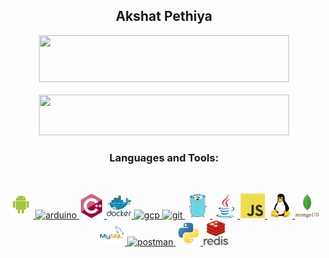 <h2 align="center">Akshat Pethiya</h2>
<p align="center">
  <img src="https://readme-typing-svg.herokuapp.com?size=21&center=true&multiline=true&lines=%F0%9D%94%9E%F0%9D%94%B1%F0%9D%94%B1%F0%9D%94%A6%F0%9D%94%B1%F0%9D%94%B2%F0%9D%94%A1%F0%9D%94%A2+%F0%9D%94%9F%F0%9D%94%AC%F0%9D%94%A6;%F0%9D%94%A5%F0%9D%94%AC%F0%9D%94%AC%F0%9D%94%A8%F0%9D%94%9E%F0%9D%94%A5+%F0%9D%94%A9%F0%9D%94%AC%F0%9D%94%B3%F0%9D%94%A2%F0%9D%94%AF" height="75" width="400">
  <br>
  <br>
   <img src="http://readme-typing-svg.herokuapp.com?lines=%F0%9F%85%B8%F0%9F%85%B5+%F0%9F%86%88%F0%9F%85%BE%F0%9F%86%84+%F0%9F%85%B0%F0%9F%86%81%F0%9F%85%B4+%F0%9F%85%B1%F0%9F%85%B0%F0%9F%85%B3+%F0%9F%86%83%F0%9F%85%B7%F0%9F%85%B4%F0%9F%85%BD+%F0%9F%85%B8+%F0%9F%85%B0%F0%9F%85%BC+%F0%9F%86%88%F0%9F%85%BE%F0%9F%86%84%F0%9F%86%81+%F0%9F%85%B3%F0%9F%85%B0%F0%9F%85%B3" height="65" width="400">
</p>







<h3 align="center">Languages and Tools:</h3>
<br>
<p align="center"> <a href="https://developer.android.com" target="_blank"> <img src="https://raw.githubusercontent.com/devicons/devicon/master/icons/android/android-original-wordmark.svg" alt="android" width="40" height="40"/> </a> <a href="https://www.arduino.cc/" target="_blank"> <img src="https://cdn.worldvectorlogo.com/logos/arduino-1.svg" alt="arduino" width="40" height="40"/> </a> <a href="https://www.w3schools.com/cpp/" target="_blank"> <img src="https://raw.githubusercontent.com/devicons/devicon/master/icons/cplusplus/cplusplus-original.svg" alt="cplusplus" width="40" height="40"/> </a> <a href="https://www.docker.com/" target="_blank"> <img src="https://raw.githubusercontent.com/devicons/devicon/master/icons/docker/docker-original-wordmark.svg" alt="docker" width="40" height="40"/> </a> <a href="https://cloud.google.com" target="_blank"> <img src="https://www.vectorlogo.zone/logos/google_cloud/google_cloud-icon.svg" alt="gcp" width="40" height="40"/> </a> <a href="https://git-scm.com/" target="_blank"> <img src="https://www.vectorlogo.zone/logos/git-scm/git-scm-icon.svg" alt="git" width="40" height="40"/> </a> <a href="https://golang.org" target="_blank"> <img src="https://raw.githubusercontent.com/devicons/devicon/master/icons/go/go-original.svg" alt="go" width="40" height="40"/> </a> <a href="https://www.java.com" target="_blank"> <img src="https://raw.githubusercontent.com/devicons/devicon/master/icons/java/java-original.svg" alt="java" width="40" height="40"/> </a> <a href="https://developer.mozilla.org/en-US/docs/Web/JavaScript" target="_blank"> <img src="https://raw.githubusercontent.com/devicons/devicon/master/icons/javascript/javascript-original.svg" alt="javascript" width="40" height="40"/> </a> <a href="https://www.linux.org/" target="_blank"> <img src="https://raw.githubusercontent.com/devicons/devicon/master/icons/linux/linux-original.svg" alt="linux" width="40" height="40"/> </a> <a href="https://www.mongodb.com/" target="_blank"> <img src="https://raw.githubusercontent.com/devicons/devicon/master/icons/mongodb/mongodb-original-wordmark.svg" alt="mongodb" width="40" height="40"/> </a> <a href="https://www.mysql.com/" target="_blank"> <img src="https://raw.githubusercontent.com/devicons/devicon/master/icons/mysql/mysql-original-wordmark.svg" alt="mysql" width="40" height="40"/> </a> <a href="https://postman.com" target="_blank"> <img src="https://www.vectorlogo.zone/logos/getpostman/getpostman-icon.svg" alt="postman" width="40" height="40"/> </a> <a href="https://www.python.org" target="_blank"> <img src="https://raw.githubusercontent.com/devicons/devicon/master/icons/python/python-original.svg" alt="python" width="40" height="40"/> </a> <a href="https://redis.io" target="_blank"> <img src="https://raw.githubusercontent.com/devicons/devicon/master/icons/redis/redis-original-wordmark.svg" alt="redis" width="40" height="40"/> </a> </p>

